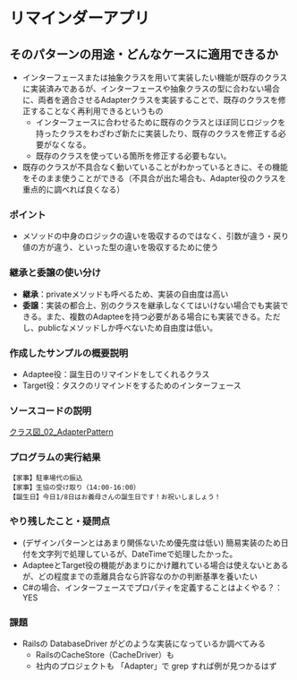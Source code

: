 # リマインダーアプリ
## そのパターンの用途・どんなケースに適用できるか
- インターフェースまたは抽象クラスを用いて実装したい機能が既存のクラスに実装済みであるが、インターフェースや抽象クラスの型に合わない場合に、両者を適合させるAdapterクラスを実装することで、既存のクラスを修正することなく再利用できるというもの
    - インターフェースに合わせるために既存のクラスとほぼ同じロジックを持ったクラスをわざわざ新たに実装したり、既存のクラスを修正する必要がなくなる。
    - 既存のクラスを使っている箇所を修正する必要もない。
- 既存のクラスが不具合なく動いていることがわかっているときに、その機能をそのまま使うことができる（不具合が出た場合も、Adapter役のクラスを重点的に調べれば良くなる）

### ポイント
- メソッドの中身のロジックの違いを吸収するのではなく、引数が違う・戻り値の方が違う、といった型の違いを吸収するために使う

### 継承と委譲の使い分け
- **継承**：privateメソッドも呼べるため、実装の自由度は高い
- **委譲**：実装の都合上、別のクラスを継承しなくてはいけない場合でも実装できる。また、複数のAdapteeを持つ必要がある場合にも実装できる。ただし、publicなメソッドしか呼べないため自由度は低い。


### 作成したサンプルの概要説明
- Adaptee役：誕生日のリマインドをしてくれるクラス
- Target役：タスクのリマインドをするためのインターフェース

### ソースコードの説明
[クラス図_02_AdapterPattern](https://app.diagrams.net/#G1tgGOTJkjeALWFz7hoxEG2k6krkbFmu5A#%7B%22pageId%22%3A%22C2ISFaXwGUER_OnxE-MM%22%7D)

### プログラムの実行結果
```
【家事】駐車場代の振込
【家事】生協の受け取り（14:00-16:00）
【誕生日】今日1/8日はお義母さんの誕生日です！お祝いしましょう！
```

### やり残したこと・疑問点
- (デザインパターンとはあまり関係ないため優先度は低い) 簡易実装のため日付を文字列で処理しているが、DateTimeで処理したかった。
- AdapteeとTarget役の機能があまりにかけ離れている場合は使えないとあるが、どの程度までの乖離具合なら許容なのかの判断基準を養いたい
- C#の場合、インターフェースでプロパティを定義することはよくやる？：YES

### 課題
- Railsの DatabaseDriver がどのような実装になっているか調べてみる
    - RailsのCacheStore（CacheDriver）も
    - 社内のプロジェクトも 「Adapter」で grep すれば例が見つかるはず